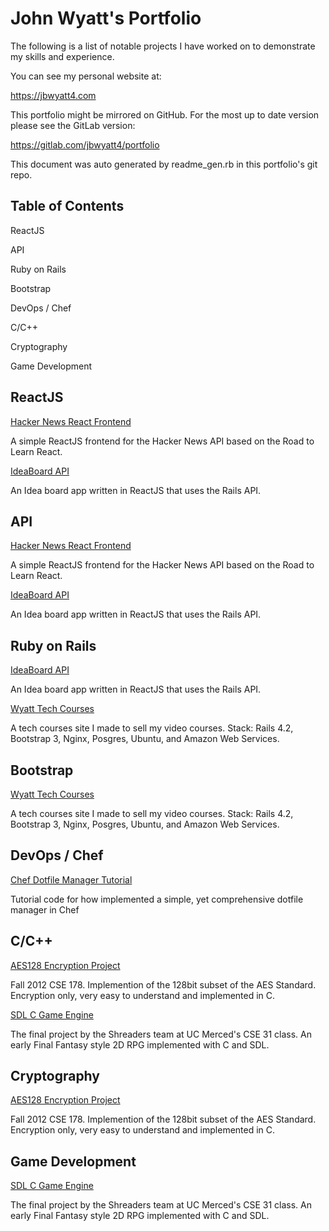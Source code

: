 # John Wyatt's Portfolio

The following is a list of notable projects I have worked on to demonstrate my skills and experience.

You can see my personal website at:

https://jbwyatt4.com

This portfolio might be mirrored on GitHub. For the most up to date version please see the GitLab version:

https://gitlab.com/jbwyatt4/portfolio

This document was auto generated by readme_gen.rb in this portfolio's git repo.


## Table of Contents

ReactJS

API

Ruby on Rails

Bootstrap

DevOps / Chef

C/C++

Cryptography

Game Development

## ReactJS

[Hacker News React Frontend](https://gitlab.com/jbwyatt4/hackernews)

A simple ReactJS frontend for the Hacker News API based on the Road to Learn React.

[IdeaBoard API](https://gitlab.com/jbwyatt4/ideaboard-api)

An Idea board app written in ReactJS that uses the Rails API.

## API

[Hacker News React Frontend](https://gitlab.com/jbwyatt4/hackernews)

A simple ReactJS frontend for the Hacker News API based on the Road to Learn React.

[IdeaBoard API](https://gitlab.com/jbwyatt4/ideaboard-api)

An Idea board app written in ReactJS that uses the Rails API.

## Ruby on Rails

[IdeaBoard API](https://gitlab.com/jbwyatt4/ideaboard-api)

An Idea board app written in ReactJS that uses the Rails API.

[Wyatt Tech Courses](https://wyatttechcourses.com)

A tech courses site I made to sell my video courses. Stack: Rails 4.2, Bootstrap 3, Nginx, Posgres, Ubuntu, and Amazon Web Services.

## Bootstrap

[Wyatt Tech Courses](https://wyatttechcourses.com)

A tech courses site I made to sell my video courses. Stack: Rails 4.2, Bootstrap 3, Nginx, Posgres, Ubuntu, and Amazon Web Services.

## DevOps / Chef

[Chef Dotfile Manager Tutorial](https://gitlab.com/jbwyatt4/chef_dotfile_manager_tutorial)

Tutorial code for how implemented a simple, yet comprehensive dotfile manager in Chef

## C/C++

[AES128 Encryption Project](https://gitlab.com/jbwyatt4/aes128)

Fall 2012 CSE 178. Implemention of the 128bit subset of the AES Standard. Encryption only, very easy to understand and implemented in C.

[SDL C Game Engine](https://gitlab.com/jbwyatt4/sdl_game_engine)

The final project by the Shreaders team at UC Merced's CSE 31 class. An early Final Fantasy style 2D RPG implemented with C and SDL.

## Cryptography

[AES128 Encryption Project](https://gitlab.com/jbwyatt4/aes128)

Fall 2012 CSE 178. Implemention of the 128bit subset of the AES Standard. Encryption only, very easy to understand and implemented in C.

## Game Development

[SDL C Game Engine](https://gitlab.com/jbwyatt4/sdl_game_engine)

The final project by the Shreaders team at UC Merced's CSE 31 class. An early Final Fantasy style 2D RPG implemented with C and SDL.

